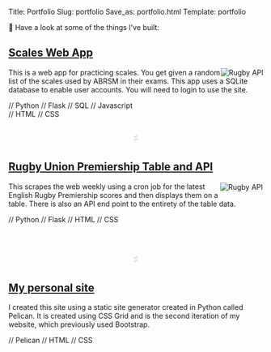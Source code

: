 Title: Portfolio
Slug: portfolio
Save_as: portfolio.html
Template: portfolio

🔨 Have a look at some of the things I've built:

[Scales Web App](https://scales.edhazledine.com)
----

<a href="https://scales.edhazledine.com"><img src="{static}/images/coming-soon-scales.png" 
     alt="Rugby API" 
     style="max-width: 300px;
            display: block;
            border: 1px solid #efefef021a40;
            float: right"
            /></a>
This is a web app for practicing scales. You get given a random list of the scales used
by ABRSM in their exams. This app uses a SQLite database to enable user accounts. You
will need to login to use the site.

// Python // Flask // SQL // Javascript  
// HTML // CSS  

<p style="color: #d3d3d3; font-size: 25px; text-align: center; font-family: monospace">&#9839;</p>

[Rugby Union Premiership Table and API](https://rugby.edhazledine.com)
----

<a href="https://rugby.edhazledine.com"><img src="{static}/images/rugby.png" 
     alt="Rugby API" 
     style="max-width: 300px;
            display: block;
            border: 1px solid #efefef;
            float: right"
            /></a>
This scrapes the web weekly using a cron job for the latest English Rugby Premiership
scores and then displays them on a table. There is also an API end point to the entirety
of the table data.

// Python // Flask // HTML // CSS

&nbsp;  
<p style="color: #d3d3d3; font-size: 25px; text-align: center; font-family: monospace">&#9839;</p>

[My personal site](https://edhazledine.com)
----

I created this site using a static site generator created in Python called Pelican.
It is created using CSS Grid and is the second iteration of my website, which previously
used Bootstrap.

// Pelican // HTML // CSS